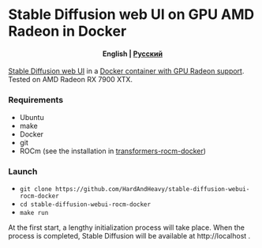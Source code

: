 # Stable Diffusion web UI on GPU AMD Radeon in Docker

<h4 align="center">
    <p>
        <b>English</b> |
        <a href="https://github.com/HardAndHeavy/stable-diffusion-webui-rocm-docker/blob/main/docs/README_ru.md">Русский</a>
    </p>
</h4>

[Stable Diffusion web UI](https://github.com/AUTOMATIC1111/stable-diffusion-webui) in a [Docker container with GPU Radeon support](https://hub.docker.com/repository/docker/hardandheavy/stable-diffusion-webui-rocm/general). Tested on AMD Radeon RX 7900 XTX.

### Requirements
- Ubuntu
- make
- Docker
- git
- ROCm (see the installation in [transformers-rocm-docker](https://github.com/HardAndHeavy/transformers-rocm-docker?tab=readme-ov-file#install-rocm))

### Launch
- `git clone https://github.com/HardAndHeavy/stable-diffusion-webui-rocm-docker`
- `cd stable-diffusion-webui-rocm-docker`
- `make run`

At the first start, a lengthy initialization process will take place. When the process is completed, Stable Diffusion will be available at http://localhost .
